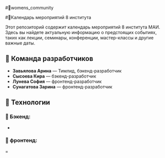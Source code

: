 #💫womens_community

#📅Календарь мероприятий 8 института

Этот репозиторий содержит календарь мероприятий 8 института МАИ. Здесь вы найдете актуальную информацию о предстоящих событиях, таких как лекции, семинары, конференции, мастер-классы и другие важные даты.

## 👥 Команда разработчиков
- **Завьялова Арина** — Тимлид, бэкенд-разработчик
- **Сысоева Кира** — бэкенд-разработчик
- **Лунева София** — фронтенд-разработчик
- **Сунагатова Зарина** — фронтенд-разработчик

## 🚀 Технологии
### 🔧 Бэкенд:
-
### 🎨 фронтенд:
=
